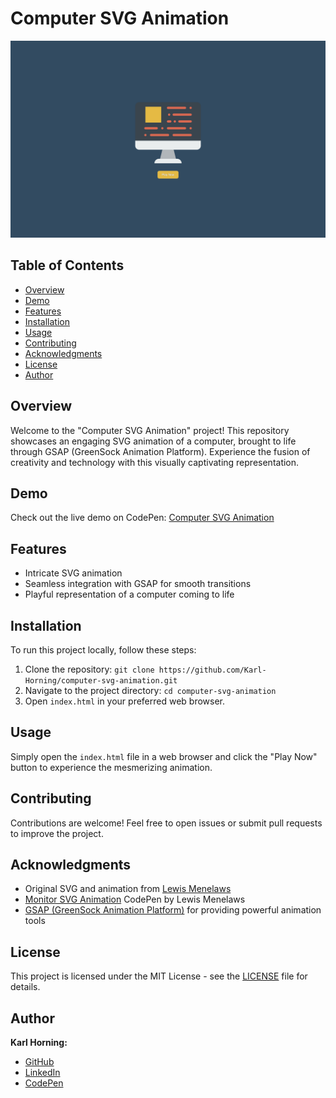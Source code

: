 # Computer SVG Animation

![Preview Image](./src/img/preview.png)

## Table of Contents

- [Overview](#overview)
- [Demo](#demo)
- [Features](#features)
- [Installation](#installation)
- [Usage](#usage)
- [Contributing](#contributing)
- [Acknowledgments](#acknowledgments)
- [License](#license)
- [Author](#author)

## Overview

Welcome to the "Computer SVG Animation" project! This repository showcases an engaging SVG animation of a computer, brought to life through GSAP (GreenSock Animation Platform). Experience the fusion of creativity and technology with this visually captivating representation.

## Demo

Check out the live demo on CodePen: [Computer SVG Animation](https://codepen.io/karlhorning/pen/OJqNMVR)

## Features

- Intricate SVG animation
- Seamless integration with GSAP for smooth transitions
- Playful representation of a computer coming to life

## Installation

To run this project locally, follow these steps:

1. Clone the repository: `git clone https://github.com/Karl-Horning/computer-svg-animation.git`
2. Navigate to the project directory: `cd computer-svg-animation`
3. Open `index.html` in your preferred web browser.

## Usage

Simply open the `index.html` file in a web browser and click the "Play Now" button to experience the mesmerizing animation.

## Contributing

Contributions are welcome! Feel free to open issues or submit pull requests to improve the project.

## Acknowledgments

- Original SVG and animation from [Lewis Menelaws](https://medium.com/@LewisMenelaws/how-to-create-beautiful-svg-animations-easily-610eb2690ac3)
- [Monitor SVG Animation](https://codepen.io/lewismenelaws/pen/ypKjpd) CodePen by Lewis Menelaws
- [GSAP (GreenSock Animation Platform)](https://greensock.com/) for providing powerful animation tools

## License

This project is licensed under the MIT License - see the [LICENSE](LICENSE) file for details.

## Author

**Karl Horning:**
- [GitHub](https://github.com/Karl-Horning/)
- [LinkedIn](https://www.linkedin.com/in/karl-horning/)
- [CodePen](https://codepen.io/karlhorning)
